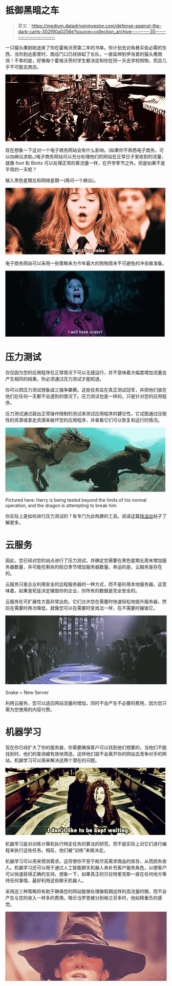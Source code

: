 # 抵御黑暗之车

> 原文：<https://medium.datadriveninvestor.com/defense-against-the-dark-carts-302f90a0256e?source=collection_archive---------35----------------------->

一只猫头鹰刚刚送来了你在霍格沃茨第二年的书单。你计划去对角巷买些必需的东西，当你到达那里时，商店门口已经排起了长队，一直延伸到伊洛普的猫头鹰商场！不幸的是，好像每个霍格沃茨的学生都决定和你在同一天去学校购物，而且几乎不可能去商店。

![](img/1d254031a92f9bb6a524cef07007e64c.png)

现在想象一下这对一个电子商务网站会有什么影响。(如果你不熟悉电子商务，可以向麻瓜求助。)电子商务网站可以充分处理他们的网站在正常日子里收到的流量，就像 foot 和 Blotts 可以处理正常的客流量一样，在开学季节之外。但是如果不是平常的一天呢？

输入黑色星期五和网络星期一(再问一个麻瓜)。

![](img/ada0904600e66e6ecc0a2a74a620ec03.png)

电子商务网站可以采用一些策略来为今年最大的购物周末不可避免的冲击做准备。

![](img/8f6d23f680583b4fbfc6255e64d2c6ef.png)

# **压力测试**

仅仅因为您的应用程序在正常情况下可以无缝运行，并不意味着大幅度增加流量会产生相同的结果。你必须通过压力测试才能知道。

你可以把压力测试想象成三强争霸赛。这些任务旨在真正测试冠军，并把他们放在他们在任何一天都不会遇到的情况下。压力测试也是一样的，只是针对您的应用程序。

压力测试通过超出正常操作限制的测试来测试应用程序的健壮性。它试图通过压倒性的资源或拿走资源来破坏您的应用程序，并查看它们可以恢复和运行的情况。

![](img/5923e0325a0e9717469ba932231f12cd.png)

Pictured here: Harry is being tested beyond the limits of his normal operation, and the dragon is attempting to break him.

你实际上是如何进行压力测试的？有专门为此构建的工具。阅读这篇[栈溢出](https://stackoverflow.com/questions/7492/performing-a-stress-test-on-web-application)帖子了解更多。

# **云服务**

因此，您已经对您的站点进行了压力测试，并确定您需要在黑色星期五周末增加服务器数量，并可能在剩余的假日季节增加服务器数量。幸运的是，云服务是存在的。

云服务只是企业利用安全的远程服务器的一种方式，而不是利用本地服务器。这意味着，如果食死徒决定摧毁你的企业，你所有的数据是完全安全的。

云服务在可扩展性方面非常出色。它们允许您在需要时快速轻松地提升服务器，然后在需要时再次降低，就像您可以在需要时变戏法一样，在不需要时摧毁它。

![](img/58214e9638f4c3a4b773285d9dcd6452.png)

Snake = New Server

利用云服务，您可以适应网站流量的增加，同时不会产生不必要的费用，因为您只需为您使用的内容付费。

# 机器学习

现在你已经扩大了你的服务器，你需要确保客户可以找到他们想要的，当他们不能找到时，他们的查询被有效地筛选，这样他们就不会离开你的网站去竞争对手的网站。机器学习可以用来解决这两个潜在的问题。

![](img/ff1b54ebbd4f25dbd2fa179893871f56.png)

机器学习是对训练计算机执行特定任务的算法的研究，而不是实际上对它们进行编程来执行这些任务。相反，他们被“训练”来做决定。

机器学习可以用来预测需求。这将使你不至于耗尽高需求商品的库存，从而损失收入。机器学习还可以用于通过人工智能聊天机器人来补充客户服务角色，以便客户可以快速获得正确的支持。想象一下，如果真正的贝拉特里克斯一直在任何地方等待任何事情。最好利用这些聊天机器人。

采用这三种策略将有助于确保您的网站能够处理像假期这样的高流量时期，而不会产生与您的收入一样多的费用。暗示当罗恩被分到格兰芬多时，他如释重负的感觉。

![](img/50bc59461076daeba5bab136e67474fb.png)